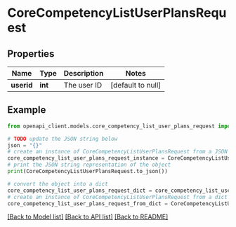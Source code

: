 # CoreCompetencyListUserPlansRequest


## Properties

Name | Type | Description | Notes
------------ | ------------- | ------------- | -------------
**userid** | **int** | The user ID | [default to null]

## Example

```python
from openapi_client.models.core_competency_list_user_plans_request import CoreCompetencyListUserPlansRequest

# TODO update the JSON string below
json = "{}"
# create an instance of CoreCompetencyListUserPlansRequest from a JSON string
core_competency_list_user_plans_request_instance = CoreCompetencyListUserPlansRequest.from_json(json)
# print the JSON string representation of the object
print(CoreCompetencyListUserPlansRequest.to_json())

# convert the object into a dict
core_competency_list_user_plans_request_dict = core_competency_list_user_plans_request_instance.to_dict()
# create an instance of CoreCompetencyListUserPlansRequest from a dict
core_competency_list_user_plans_request_from_dict = CoreCompetencyListUserPlansRequest.from_dict(core_competency_list_user_plans_request_dict)
```
[[Back to Model list]](../README.md#documentation-for-models) [[Back to API list]](../README.md#documentation-for-api-endpoints) [[Back to README]](../README.md)


